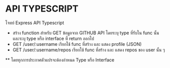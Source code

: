 # API TYPESCRIPT

โจทย์ Express API Typescript
 * สร้าง function สำหรับ GET ข้อมูลจาก GITHUB API โดยระบุ type ที่รับใน func นั้น และระบุ type หรือ interface ที่ return ออกไป
 * GET /user/:username เรียกใช้ func ที่สร้าง และ แสดง profile (JSON)
 * GET /user/:username/repos เรียกใช้ func ที่สร้าง และ แสดง repos ของ user นั้น ๆ
 
 ** โดยทุกการประกาศตัวแปรจะต้องกำหนด Type หรือ Interface
